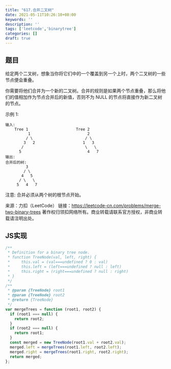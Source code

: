 ```yaml
---
title: "617.合并二叉树"
date: 2021-05-11T10:26:10+08:00
keywords: ''
description: ''
tags: ['leetcode','binarytree']
categories: []
draft: true
---
```


## 题目

给定两个二叉树，想象当你将它们中的一个覆盖到另一个上时，两个二叉树的一些节点便会重叠。

你需要将他们合并为一个新的二叉树。合并的规则是如果两个节点重叠，那么将他们的值相加作为节点合并后的新值，否则不为 NULL 的节点将直接作为新二叉树的节点。

示例 1:
```
输入: 
    Tree 1                     Tree 2                  
          1                         2                             
         / \                       / \                            
        3   2                     1   3                        
       /                           \   \                      
      5                             4   7                  
输出: 
合并后的树:
         3
        / \
       4   5
      / \   \ 
     5   4   7
```
注意: 合并必须从两个树的根节点开始。

来源：力扣（LeetCode）
链接：https://leetcode-cn.com/problems/merge-two-binary-trees
著作权归领扣网络所有。商业转载请联系官方授权，非商业转载请注明出处。

## JS实现

```javascript
/**
 * Definition for a binary tree node.
 * function TreeNode(val, left, right) {
 *     this.val = (val===undefined ? 0 : val)
 *     this.left = (left===undefined ? null : left)
 *     this.right = (right===undefined ? null : right)
 * }
 */
/**
 * @param {TreeNode} root1
 * @param {TreeNode} root2
 * @return {TreeNode}
 */
var mergeTrees = function (root1, root2) {
  if (root1 === null) {
    return root2;
  }
  if (root2 === null) {
    return root1;
  }
  const merged = new TreeNode(root1.val + root2.val);
  merged.left = mergeTrees(root1.left, root2.left);
  merged.right = mergeTrees(root1.right, root2.right);
  return merged;
};
```

